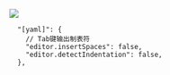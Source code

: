 ![](VScode打开setting.Json文件.png)
```
  "[yaml]": {
    // Tab键输出制表符
    "editor.insertSpaces": false,
    "editor.detectIndentation": false,
  },
```

